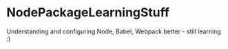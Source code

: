 # NodePackageLearningStuff
Understanding and configuring Node, Babel, Webpack better - still learning :) 

